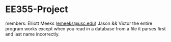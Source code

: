 # EE355-Project
members: Elliott Meeks (emeeks@usc.edu) Jason && Victor
the entire program works except when you read in a database from a file it parses first and last name incorrectly.

